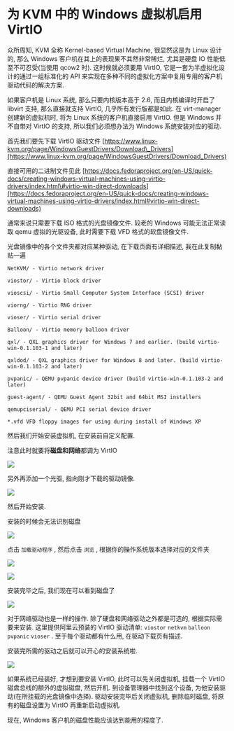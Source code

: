 # 为 KVM 中的 Windows 虚拟机启用 VirtIO

众所周知, KVM 全称 Kernel-based Virtual Machine, 很显然这是为 Linux 设计的, 那么 Windows 客户机在其上的表现果不其然非常稀烂, 尤其是硬盘 IO 性能低至不可忍受\(当使用 qcow2 时\). 这时候就必须要用 VirtIO, 它是一套为半虚拟化设计的通过一组标准化的 API 来实现在多种不同的虚拟化方案中复用专用的客户机驱动代码的解决方案.

如果客户机是 Linux 系统, 那么只要内核版本高于 2.6, 而且内核编译时开启了 libvirt 支持, 那么直接就支持 VirtIO, 几乎所有发行版都是如此. 在 virt-manager 创建新的虚拟机时, 将为 Linux 系统的客户机直接启用 VirtIO. 但是 Windows 并不自带对 VirtIO 的支持, 所以我们必须想办法为 Windows 系统安装对应的驱动.

首先我们要先下载 VirtIO 驱动文件 [https://www.linux-kvm.org/page/WindowsGuestDrivers/Download\_Drivers](https://www.linux-kvm.org/page/WindowsGuestDrivers/Download_Drivers)

直接可用的二进制文件见此 [https://docs.fedoraproject.org/en-US/quick-docs/creating-windows-virtual-machines-using-virtio-drivers/index.html\#virtio-win-direct-downloads](https://docs.fedoraproject.org/en-US/quick-docs/creating-windows-virtual-machines-using-virtio-drivers/index.html#virtio-win-direct-downloads)

通常来说只需要下载 ISO 格式的光盘镜像文件. 较老的 Windows 可能无法正常读取 qemu 虚拟的光驱设备, 此时需要下载 VFD 格式的软盘镜像文件.

光盘镜像中的各个文件夹都对应某种驱动, 在下载页面有详细描述, 我在此复制黏贴一遍

```text
NetKVM/ - Virtio network driver

viostor/ - Virtio block driver

vioscsi/ - Virtio Small Computer System Interface (SCSI) driver

viorng/ - Virtio RNG driver

vioser/ - Virtio serial driver

Balloon/ - Virtio memory balloon driver

qxl/ - QXL graphics driver for Windows 7 and earlier. (build virtio-win-0.1.103-1 and later)

qxldod/ - QXL graphics driver for Windows 8 and later. (build virtio-win-0.1.103-2 and later)

pvpanic/ - QEMU pvpanic device driver (build virtio-win-0.1.103-2 and later)

guest-agent/ - QEMU Guest Agent 32bit and 64bit MSI installers

qemupciserial/ - QEMU PCI serial device driver

*.vfd VFD floppy images for using during install of Windows XP
```

然后我们开始安装虚拟机, 在安装前自定义配置.

注意此时就要将**磁盘和网络**都调为 VirtIO

![](../.gitbook/assets/image%20%288%29.png)

另外再添加一个光驱, 指向刚才下载的驱动镜像.

![](../.gitbook/assets/image%20%2832%29.png)

然后开始安装.

安装的时候会无法识别磁盘

![](../.gitbook/assets/image%20%2824%29.png)

点击 `加载驱动程序` , 然后点击 `浏览` , 根据你的操作系统版本选择对应的文件夹

![](../.gitbook/assets/image%20%285%29.png)

![](../.gitbook/assets/image%20%2830%29.png)

安装完毕之后, 我们现在可以看到磁盘了

![](../.gitbook/assets/image%20%2833%29.png)

对于网络驱动也是一样的操作. 除了硬盘和网络驱动之外都是可选的, 根据实际需要来安装. 这里提供阿里云预装的 VirtIO 驱动清单: `viostor` `netkvm` `balloon` `pvpanic` `vioser` . 至于每个驱动都有什么用, 在驱动下载页有描述.

安装完所需的驱动之后就可以开心的安装系统啦.

![](../.gitbook/assets/image%20%2836%29.png)

如果系统已经装好, 才想到要安装 VirtIO, 此时可以先关闭虚拟机, 挂载一个 VirtIO 磁盘总线的额外的虚拟磁盘, 然后开机. 到设备管理器中找到这个设备, 为他安装驱动\(在所挂载的光盘镜像中选择\). 驱动安装完毕后关闭虚拟机, 删除临时磁盘, 将原有的磁盘设置为 VirtIO 再重新启动虚拟机.

现在, Windows 客户机的磁盘性能应该达到能用的程度了.

